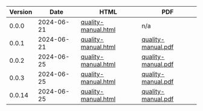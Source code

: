 | **Version** | **Date** | **HTML** | **PDF** |
|-------------|----------|----------|---------|
| 0.0.0 | 2024-06-21 | [quality-manual.html](./0.0.0/quality-manual.html) | n/a |
| 0.0.1 | 2024-06-21 | [quality-manual.html](./0.0.1/html/quality-manual.html) | [quality-manual.pdf](./0.0.1/pdf/quality-manual.pdf) |
| 0.0.2 | 2024-06-25 | [quality-manual.html](./0.0.2/html/quality-manual.html) | [quality-manual.pdf](./0.0.2/pdf/quality-manual.pdf) |
| 0.0.3 | 2024-06-25 | [quality-manual.html](./0.0.3/html/quality-manual.html) | [quality-manual.pdf](./0.0.3/pdf/quality-manual.pdf) |
| 0.0.14 | 2024-06-25 | [quality-manual.html](./0.0.14/html/quality-manual.html) | [quality-manual.pdf](./0.0.14/pdf/quality-manual.pdf) |
